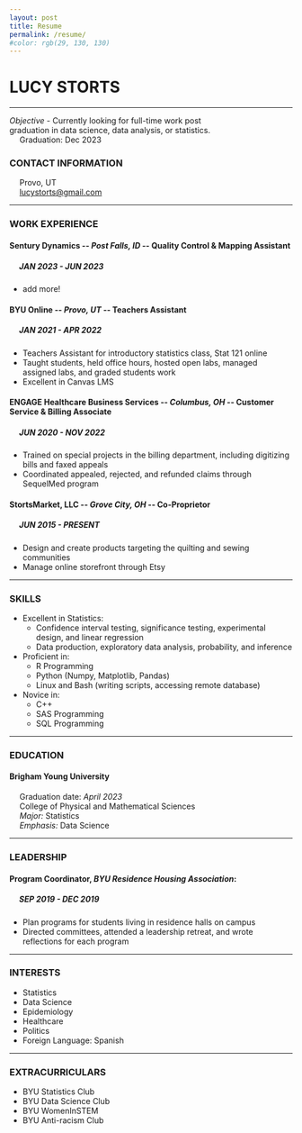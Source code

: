 ```yaml
---
layout: post
title: Resume
permalink: /resume/
#color: rgb(29, 130, 130)
---
```


# ​LUCY STORTS

*** 

*Objective*​ - Currently looking for full-time work post <br>
graduation in data science, data analysis, or statistics. <br>
&emsp; Graduation: Dec 2023

### CONTACT INFORMATION

&emsp; Provo, UT <br>
&emsp; lucystorts@gmail.com <br>

***

### WORK EXPERIENCE

#### Sentury Dynamics -- *Post Falls, ID* -- Quality Control & Mapping Assistant
##### &emsp; JAN 2023 - JUN 2023
  - add more! <br>

#### BYU Online -- *Provo, UT* -- Teachers Assistant
##### &emsp; JAN 2021 - APR 2022
  - Teachers Assistant for introductory statistics class, Stat 121 online
  - Taught students, held office hours, hosted open labs, managed assigned labs, and graded students work
  - Excellent in Canvas LMS <br>

#### ENGAGE Healthcare Business Services -- *Columbus, OH* -- Customer Service & Billing Associate 
##### &emsp; JUN 2020 - NOV 2022
  - Trained on special projects in the billing department, including digitizing bills and faxed appeals
  - Coordinated appealed, rejected, and refunded claims through SequelMed program <br>

#### StortsMarket, LLC -- *Grove City, OH* -- Co-Proprietor
##### &emsp; JUN 2015 - PRESENT
  - Design and create products targeting the quilting and sewing communities
  - Manage online storefront through Etsy <br>

***

### SKILLS
- Excellent in Statistics:
  - Confidence interval testing, significance testing, experimental design, and linear regression
  - Data production, exploratory data analysis, probability, and inference
- Proficient in:
  - R Programming
  - Python (Numpy, Matplotlib, Pandas)
  - Linux and Bash (writing scripts, accessing remote database)
- Novice in:
  - C++
  - SAS Programming
  - SQL Programming <br>

***

### EDUCATION
#### Brigham Young University
&emsp; Graduation date: *April 2023* <br>
&emsp; College of Physical and Mathematical Sciences <br>
&emsp; *Major:* Statistics <br> 
&emsp; *Emphasis:* Data Science <br>

***

### LEADERSHIP
#### Program Coordinator​, *BYU Residence Housing Association*:
##### &emsp; SEP 2019 - DEC 2019
- Plan programs for students living in residence halls on campus
- Directed committees, attended a leadership retreat, and wrote reflections for each program

***

### INTERESTS
- Statistics
- Data Science
- Epidemiology
- Healthcare
- Politics
- Foreign Language: Spanish

***

### EXTRACURRICULARS
- BYU Statistics Club
- BYU Data Science Club
- BYU WomenInSTEM
- BYU Anti-racism Club
    
